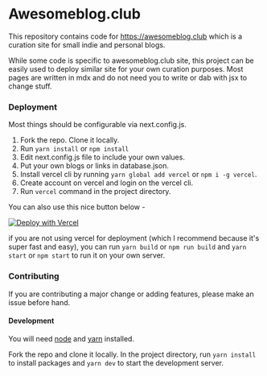 # Awesomeblog.club

This repository contains code for https://awesomeblog.club which is a curation site for small indie and personal blogs.

While some code is specific to awesomeblog.club site, this project can be easily used to deploy similar site for your own curation purposes. Most pages are written in mdx and do not need you to write or dab with jsx to change stuff.

### Deployment
Most things should be configurable via next.config.js.

1. Fork the repo. Clone it locally.
2. Run `yarn install` or `npm install`
3. Edit next.config.js file to include your own values.
4. Put your own blogs or links in database.json.
5. Install vercel cli by running `yarn global add vercel` or `npm i -g vercel`.
6. Create account on vercel and login on the vercel cli.
7. Run `vercel` command in the project directory.
   
You can also use this nice button below -

[![Deploy with Vercel](https://vercel.com/button)](https://vercel.com/import/project?template=https://github.com/searchableguy/awesomeblog.club)

if you are not using vercel for deployment (which I recommend because it's super fast and easy), you can run `yarn build` or `npm run build` and `yarn start` or `npm start` to run it on your own server.

### Contributing

If you are contributing a major change or adding features, please make an issue before hand.

#### Development

You will need [node](https://nodejs.org/en/) and [yarn](https://classic.yarnpkg.com/en/) installed.

Fork the repo and clone it locally. In the project directory, run `yarn install` to install packages and `yarn dev` to start the development server.
